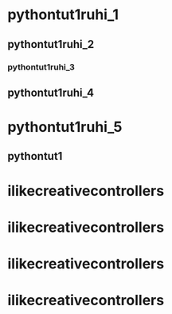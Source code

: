 # pythontut1ruhi_1

## pythontut1ruhi_2
### pythontut1ruhi_3
## pythontut1ruhi_4
# pythontut1ruhi_5
## pythontut1
# ilikecreativecontrollers
# ilikecreativecontrollers
# ilikecreativecontrollers
# ilikecreativecontrollers

